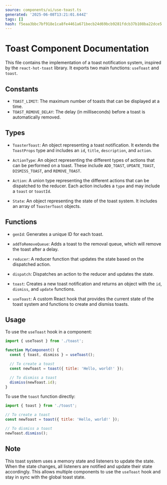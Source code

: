 ```yaml
---
source: components/ui/use-toast.ts
generated: '2025-06-08T13:21:01.644Z'
tags: []
hash: f5eaa3bbc7bf918e1ca8fe4461a671becb24d69bcb9281fdcb37b108ba22dce5
---
```

# Toast Component Documentation

This file contains the implementation of a toast notification system, inspired by the `react-hot-toast` library. It exports two main functions: `useToast` and `toast`.

## Constants

- `TOAST_LIMIT`: The maximum number of toasts that can be displayed at a time.
- `TOAST_REMOVE_DELAY`: The delay (in milliseconds) before a toast is automatically removed.

## Types

- `ToasterToast`: An object representing a toast notification. It extends the `ToastProps` type and includes an `id`, `title`, `description`, and `action`.

- `ActionType`: An object representing the different types of actions that can be performed on a toast. These include `ADD_TOAST`, `UPDATE_TOAST`, `DISMISS_TOAST`, and `REMOVE_TOAST`.

- `Action`: A union type representing the different actions that can be dispatched to the reducer. Each action includes a `type` and may include a `toast` or `toastId`.

- `State`: An object representing the state of the toast system. It includes an array of `ToasterToast` objects.

## Functions

- `genId`: Generates a unique ID for each toast.

- `addToRemoveQueue`: Adds a toast to the removal queue, which will remove the toast after a delay.

- `reducer`: A reducer function that updates the state based on the dispatched action.

- `dispatch`: Dispatches an action to the reducer and updates the state.

- `toast`: Creates a new toast notification and returns an object with the `id`, `dismiss`, and `update` functions.

- `useToast`: A custom React hook that provides the current state of the toast system and functions to create and dismiss toasts.

## Usage

To use the `useToast` hook in a component:

```jsx
import { useToast } from './toast';

function MyComponent() {
  const { toast, dismiss } = useToast();

  // To create a toast
  const newToast = toast({ title: 'Hello, world!' });

  // To dismiss a toast
  dismiss(newToast.id);
}
```

To use the `toast` function directly:

```jsx
import { toast } from './toast';

// To create a toast
const newToast = toast({ title: 'Hello, world!' });

// To dismiss a toast
newToast.dismiss();
```

## Note

This toast system uses a memory state and listeners to update the state. When the state changes, all listeners are notified and update their state accordingly. This allows multiple components to use the `useToast` hook and stay in sync with the global toast state.
